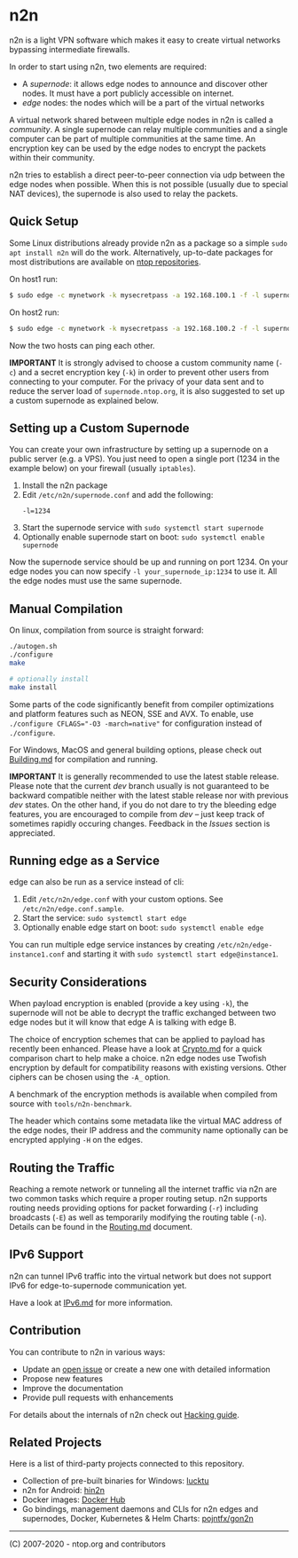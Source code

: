 # n2n

n2n is a light VPN software which makes it easy to create virtual networks bypassing intermediate firewalls.

In order to start using n2n, two elements are required:

- A _supernode_: it allows edge nodes to announce and discover other nodes. It must have a port publicly accessible on internet.
- _edge_ nodes: the nodes which will be a part of the virtual networks

A virtual network shared between multiple edge nodes in n2n is called a _community_. A single supernode can relay multiple communities and a single computer can be part of multiple communities at the same time. An encryption key can be used by the edge nodes to encrypt the packets within their community.

n2n tries to establish a direct peer-to-peer connection via udp between the edge nodes when possible. When this is not possible (usually due to special NAT devices), the supernode is also used to relay the packets.

## Quick Setup

Some Linux distributions already provide n2n as a package so a simple `sudo apt install n2n` will do the work. Alternatively, up-to-date packages for most distributions are available on [ntop repositories](http://packages.ntop.org/).

On host1 run:

```sh
$ sudo edge -c mynetwork -k mysecretpass -a 192.168.100.1 -f -l supernode.ntop.org:7777
```

On host2 run:

```sh
$ sudo edge -c mynetwork -k mysecretpass -a 192.168.100.2 -f -l supernode.ntop.org:7777
```

Now the two hosts can ping each other.

**IMPORTANT** It is strongly advised to choose a custom community name (`-c`) and a secret encryption key (`-k`) in order to prevent other users from connecting to your computer. For the privacy of your data sent and to reduce the server load of `supernode.ntop.org`, it is also suggested to set up a custom supernode as explained below.

## Setting up a Custom Supernode

You can create your own infrastructure by setting up a supernode on a public server (e.g. a VPS). You just need to open a single port (1234 in the example below) on your firewall (usually `iptables`).

1. Install the n2n package
2. Edit `/etc/n2n/supernode.conf` and add the following:
   ```
   -l=1234
   ```
3. Start the supernode service with `sudo systemctl start supernode`
4. Optionally enable supernode start on boot: `sudo systemctl enable supernode`

Now the supernode service should be up and running on port 1234. On your edge nodes you can now specify `-l your_supernode_ip:1234` to use it. All the edge nodes must use the same supernode.

## Manual Compilation

On linux, compilation from source is straight forward:

```sh
./autogen.sh
./configure
make

# optionally install
make install
```

Some parts of the code significantly benefit from compiler optimizations and platform features such as NEON, SSE and AVX. To enable, use `./configure CFLAGS="-O3 -march=native"` for configuration instead of `./configure`.

For Windows, MacOS and general building options, please check out [Building.md](doc/Building.md) for compilation and running.

**IMPORTANT** It is generally recommended to use the latest stable release. Please note that the current _dev_ branch usually is not guaranteed to be backward compatible neither with the latest stable release nor with previous _dev_ states. On the other hand, if you do not dare to try the bleeding edge features, you are encouraged to compile from _dev_ – just keep track of sometimes rapidly occuring changes. Feedback in the _Issues_ section is appreciated.

## Running edge as a Service

edge can also be run as a service instead of cli:

1. Edit `/etc/n2n/edge.conf` with your custom options. See `/etc/n2n/edge.conf.sample`.
2. Start the service: `sudo systemctl start edge`
3. Optionally enable edge start on boot: `sudo systemctl enable edge`

You can run multiple edge service instances by creating `/etc/n2n/edge-instance1.conf` and
starting it with `sudo systemctl start edge@instance1`.

## Security Considerations

When payload encryption is enabled (provide a key using `-k`), the supernode will not be able to decrypt
the traffic exchanged between two edge nodes but it will know that edge A is talking with edge B.

The choice of encryption schemes that can be applied to payload has recently been enhanced. Please have
a look at [Crypto.md](doc/Crypto.md) for a quick comparison chart to help make a choice. n2n edge nodes use 
Twofish encryption by default for compatibility reasons with existing versions. Other ciphers can be chosen
using the `-A_` option.

A benchmark of the encryption methods is available when compiled from source with `tools/n2n-benchmark`.

The header which contains some metadata like the virtual MAC address of the edge nodes, their IP address
and the community name optionally can be encrypted applying `-H` on the edges.

## Routing the Traffic

Reaching a remote network or tunneling all the internet traffic via n2n are two common tasks which require a proper routing setup. n2n supports routing needs providing options for packet forwarding (`-r`) including broadcasts (`-E`) as well as temporarily modifying the routing table (`-n`). Details can be found in the [Routing.md](doc/Routing.md) document.

## IPv6 Support

n2n can tunnel IPv6 traffic into the virtual network but does not support
IPv6 for edge-to-supernode communication yet.

Have a look at [IPv6.md](https://github.com/ntop/n2n/blob/dev/doc/IPv6.md) for more information.

## Contribution

You can contribute to n2n in various ways:

- Update an [open issue](https://github.com/ntop/n2n/issues) or create a new one with detailed information
- Propose new features
- Improve the documentation
- Provide pull requests with enhancements

For details about the internals of n2n check out [Hacking guide](https://github.com/ntop/n2n/blob/dev/doc/Hacking.md).

## Related Projects

Here is a list of third-party projects connected to this repository.

- Collection of pre-built binaries for Windows: [lucktu](https://github.com/lucktu/n2n)
- n2n for Android: [hin2n](https://github.com/switch-iot/hin2n)
- Docker images: [Docker Hub](https://hub.docker.com/r/supermock/supernode/)
- Go bindings, management daemons and CLIs for n2n edges and supernodes, Docker, Kubernetes & Helm Charts: [pojntfx/gon2n](https://pojntfx.github.io/gon2n/)

---

(C) 2007-2020 - ntop.org and contributors
